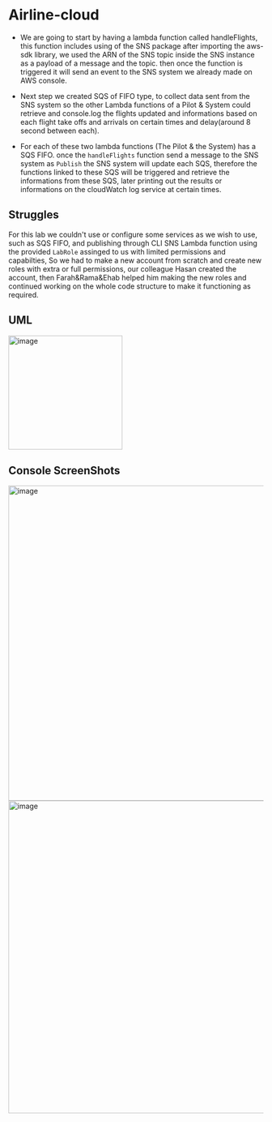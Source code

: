 # Airline-cloud

- We are going to start by having a lambda function called handleFlights, this function includes using of the SNS package after importing the aws-sdk library, we used the ARN of the SNS topic inside the SNS instance as a payload of a message and the topic. then once the function is triggered it will send an event to the SNS system we already made on AWS console.

- Next step we created SQS of FIFO type, to collect data sent from the SNS system so the other Lambda functions of a Pilot & System could retrieve and console.log the flights updated and informations based on each flight take offs and arrivals on certain times and delay(around 8 second between each).

- For each of these two lambda functions (The Pilot & the System) has a  SQS FIFO. once the `handleFlights` function send a message to the SNS system as `Publish` the SNS system will update each SQS, therefore the functions linked to these SQS will be triggered and retrieve the informations from these SQS, later printing out the results or informations on the cloudWatch log service at certain times.

## Struggles

For this lab we couldn't use or configure some services as we wish to use, such as SQS FIFO, and publishing through CLI SNS Lambda function using the provided `LabRole` assinged to us with limited permissions and capabilties, So we had to make a new account from scratch and create new roles with extra or full permissions, our colleague Hasan created the account, then Farah&Rama&Ehab helped him making the new roles and continued working on the whole code structure to make it functioning as required.

## UML

<img width="225" alt="image" src="https://github.com/FarrahYasin/airline-cloud/assets/117269271/8fb32062-cb1d-4a47-9cd3-8b42ed2dc561">

## Console ScreenShots

<img width="622" alt="image" src="https://github.com/FarrahYasin/airline-cloud/assets/117269271/9af9b469-198e-49c8-a2f3-0991b22d5e8c">

<img width="617" alt="image" src="https://github.com/FarrahYasin/airline-cloud/assets/117269271/519c9098-f8c3-4195-a986-4f2f90693ddd">
